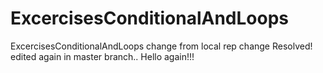 # ExcercisesConditionalAndLoops
ExcercisesConditionalAndLoops
change from local rep
change
Resolved!
edited again in master branch..
Hello again!!!


